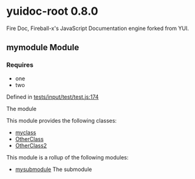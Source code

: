 
# yuidoc-root 0.8.0

Fire Doc, Fireball-x&#x27;s JavaScript Documentation engine forked from YUI.


## mymodule Module


### Requires
- one
- two

Defined in [tests/input/test/test.js:174](../files/tests_input_test_test.js.html#l174)



The module


This module provides the following classes:
  - [myclass](../classes/myclass.md)
  - [OtherClass](../classes/OtherClass.md)
  - [OtherClass2](../classes/OtherClass2.md)


This module is a rollup of the following modules:
  - [mysubmodule](mysubmodule.md) The submodule
